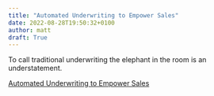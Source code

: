 ```yaml
---
title: "Automated Underwriting to Empower Sales"
date: 2022-08-28T19:50:32+0100
author: matt
draft: True
---
```

To call traditional underwriting the elephant in the room is an understatement.
 

[ Automated Underwriting to Empower Sales ]( https://joom.ag/ivCd/p30 )
